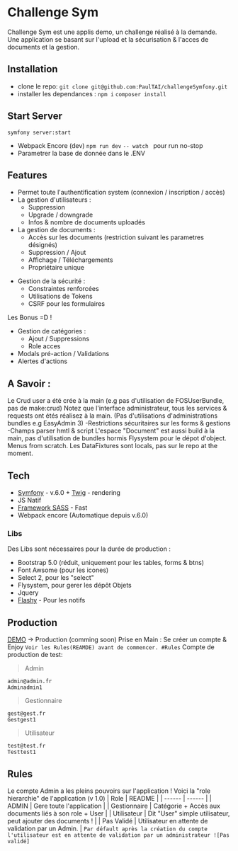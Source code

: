 # Challenge Sym

Challenge Sym est une applis demo, un challenge réalisé à la demande.
Une application se basant sur l'upload et la sécurisation & l'acces de documents et la gestion.
## Installation
- clone le repo:
`git clone git@github.com:PaulTAI/challengeSymfony.git`
- installer les dependances :
`npm i`
`composer install`

## Start Server
`symfony server:start`
* Webpack Encore (dev)
    `npm run dev`
    `-- watch ` pour run no-stop
* Parametrer la base de donnée dans le .ENV

## Features

- Permet toute l'authentification system (connexion / inscription / accès)
- La gestion d'utilisateurs :
    * Suppression
    * Upgrade / downgrade
    * Infos & nombre de documents uploadés
- La gestion de documents :
   * Accès sur les documents (restriction suivant les parametres désignés)
   * Suppression / Ajout 
   * Affichage /  Téléchargements
   * Propriétaire unique
* Gestion de la sécurité :
    * Constraintes renforcées
    * Utilisations de Tokens
    * CSRF pour les formulaires

Les Bonus =D !
* Gestion de catégories :
    * Ajout / Suppressions
    * Role acces
* Modals pré-action / Validations
* Alertes d'actions

## A Savoir :
Le Crud user a été crée à la main (e.g pas d'utilisation de FOSUserBundle, pas de make:crud)
Notez que l'interface administrateur, tous les services & requests ont étés réalisez à la main. (Pas d'utilisations d'administrations bundles e.g EasyAdmin 3)
-Restrictions sécuritaires sur les forms & gestions
-Champs parser hmtl & script
L'espace "Document" est aussi build à la main, pas d'utilisation de bundles hormis Flysystem pour le dépot d'object.
Menus from scratch.
Les DataFixtures sont locals, pas sur le repo at the moment.


## Tech
- [Symfony] - v.6.0 + [Twig] - rendering
- JS Natif
- [Framework SASS] - Fast
- Webpack encore (Automatique depuis v.6.0)

### Libs
Des Libs sont nécessaires pour la durée de production :
* Bootstrap 5.0 (réduit, uniquement pour les tables, forms & btns)
* Font Awsome (pour les icones)
* Select 2, pour les "select"
* Flysystem, pour gerer les dépôt Objets
* Jquery
* [Flashy] - Pour les notifs

## Production
[DEMO] -> Production (comming soon)
Prise en Main : Se créer un compte & Enjoy
`Voir les Rules(REAMDE) avant de commencer. #Rules`
Compte de production de test:
>Admin
```
admin@admin.fr
Adminadmin1
```
>Gestionnaire
```
gest@gest.fr
Gestgest1
```
>Utilisateur
```
test@test.fr
Testtest1
```


## Rules

Le compte Admin a les pleins pouvoirs sur l'application !
Voici la "role hierarchie" de l'application (v 1.0)
| Role | README |
| ------ | ------ |
| ADMIN | Gere toute l'application |
| Gestionnaire | Catégorie + Accès aux documents liés à son role + User |
| Utilisateur | Dit "User" simple utilisateur, peut ajouter des documents ! |
| Pas Validé | Utilisateur en attente de validation par un Admin. |
`Par défault après la création du compte l'utilisateur est en attente de validation par un administrateur ![Pas validé]`



[//]: # (These are reference links used in the body of this note and get stripped out when the markdown processor does its job. There is no need to format nicely because it shouldn't be seen. Thanks SO - http://stackoverflow.com/questions/4823468/store-comments-in-markdown-syntax)

   [Symfony]: <https://symfony.com/>
   [Framework SASS]: <https://sass-lang.com/>
   [Twig]: <https://twig.symfony.com/>
   [flashy]: <https://github.com/mercuryseries/flashy-bundle>
   [DEMO]: <#>